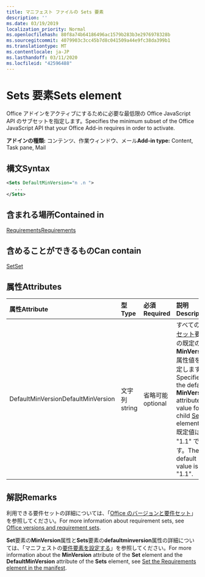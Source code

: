 ```yaml
---
title: マニフェスト ファイルの Sets 要素
description: ''
ms.date: 03/19/2019
localization_priority: Normal
ms.openlocfilehash: 80f8a74b64186496ac1579b283b3e2976978328b
ms.sourcegitcommit: 4079903c3cc45b7d8c041509a44e9fc38da399b1
ms.translationtype: MT
ms.contentlocale: ja-JP
ms.lasthandoff: 03/11/2020
ms.locfileid: "42596488"
---
```

# <a name="sets-element"></a><span data-ttu-id="5bfc5-102">Sets 要素</span><span class="sxs-lookup"><span data-stu-id="5bfc5-102">Sets element</span></span>

<span data-ttu-id="5bfc5-103">Office アドインをアクティブにするために必要な最低限の Office JavaScript API のサブセットを指定します。</span><span class="sxs-lookup"><span data-stu-id="5bfc5-103">Specifies the minimum subset of the Office JavaScript API that your Office Add-in requires in order to activate.</span></span>

<span data-ttu-id="5bfc5-104">**アドインの種類:** コンテンツ、作業ウィンドウ、メール</span><span class="sxs-lookup"><span data-stu-id="5bfc5-104">**Add-in type:** Content, Task pane, Mail</span></span>

## <a name="syntax"></a><span data-ttu-id="5bfc5-105">構文</span><span class="sxs-lookup"><span data-stu-id="5bfc5-105">Syntax</span></span>

```XML
<Sets DefaultMinVersion="n .n ">
   ...
</Sets>
```

## <a name="contained-in"></a><span data-ttu-id="5bfc5-106">含まれる場所</span><span class="sxs-lookup"><span data-stu-id="5bfc5-106">Contained in</span></span>

[<span data-ttu-id="5bfc5-107">Requirements</span><span class="sxs-lookup"><span data-stu-id="5bfc5-107">Requirements</span></span>](requirements.md)

## <a name="can-contain"></a><span data-ttu-id="5bfc5-108">含めることができるもの</span><span class="sxs-lookup"><span data-stu-id="5bfc5-108">Can contain</span></span>

[<span data-ttu-id="5bfc5-109">Set</span><span class="sxs-lookup"><span data-stu-id="5bfc5-109">Set</span></span>](set.md)

## <a name="attributes"></a><span data-ttu-id="5bfc5-110">属性</span><span class="sxs-lookup"><span data-stu-id="5bfc5-110">Attributes</span></span>

|<span data-ttu-id="5bfc5-111">**属性**</span><span class="sxs-lookup"><span data-stu-id="5bfc5-111">**Attribute**</span></span>|<span data-ttu-id="5bfc5-112">**型**</span><span class="sxs-lookup"><span data-stu-id="5bfc5-112">**Type**</span></span>|<span data-ttu-id="5bfc5-113">**必須**</span><span class="sxs-lookup"><span data-stu-id="5bfc5-113">**Required**</span></span>|<span data-ttu-id="5bfc5-114">**説明**</span><span class="sxs-lookup"><span data-stu-id="5bfc5-114">**Description**</span></span>|
|:-----|:-----|:-----|:-----|
|<span data-ttu-id="5bfc5-115">DefaultMinVersion</span><span class="sxs-lookup"><span data-stu-id="5bfc5-115">DefaultMinVersion</span></span>|<span data-ttu-id="5bfc5-116">文字列</span><span class="sxs-lookup"><span data-stu-id="5bfc5-116">string</span></span>|<span data-ttu-id="5bfc5-117">省略可能</span><span class="sxs-lookup"><span data-stu-id="5bfc5-117">optional</span></span>|<span data-ttu-id="5bfc5-118">すべての子[セット](set.md)要素の既定の**MinVersion**属性値を指定します。</span><span class="sxs-lookup"><span data-stu-id="5bfc5-118">Specifies the default **MinVersion** attribute value for all child [Set](set.md) elements.</span></span> <span data-ttu-id="5bfc5-119">既定値は "1.1" です。</span><span class="sxs-lookup"><span data-stu-id="5bfc5-119">The default value is "1.1".</span></span>|

## <a name="remarks"></a><span data-ttu-id="5bfc5-120">解説</span><span class="sxs-lookup"><span data-stu-id="5bfc5-120">Remarks</span></span>

<span data-ttu-id="5bfc5-121">利用できる要件セットの詳細については、「[Office のバージョンと要件セット](../../develop/office-versions-and-requirement-sets.md)」を参照してください。</span><span class="sxs-lookup"><span data-stu-id="5bfc5-121">For more information about requirement sets, see [Office versions and requirement sets](../../develop/office-versions-and-requirement-sets.md).</span></span>

<span data-ttu-id="5bfc5-122">**Set**要素の**MinVersion**属性と**Sets**要素の**defaultminversion**属性の詳細については、「マニフェストの[要件要素を設定する](../../develop/specify-office-hosts-and-api-requirements.md#set-the-requirements-element-in-the-manifest)」を参照してください。</span><span class="sxs-lookup"><span data-stu-id="5bfc5-122">For more information about the **MinVersion** attribute of the **Set** element and the **DefaultMinVersion** attribute of the **Sets** element, see [Set the Requirements element in the manifest](../../develop/specify-office-hosts-and-api-requirements.md#set-the-requirements-element-in-the-manifest).</span></span>

